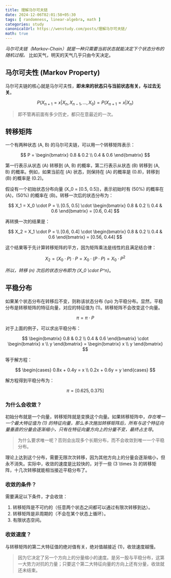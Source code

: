 ```yaml
---
title: 理解马尔可夫链
date: 2024-12-06T02:01:58+05:30
tags: [ randomness, linear-algebra, math ]
categories: study
canonicalUrl: https://wenstudy.com/posts/理解马尔可夫链/
math: true
---
```


_马尔可夫链（Markov-Chain）就是一种只需要当前状态就能决定下个状态分布的随机过程。_ 比如天气，明天的天气几乎只由今天决定。
<!--more-->

## 马尔可夫性 (Markov Property)

马尔可夫链的核心就是马尔可夫性，**即未来的状态只与当前状态有关，与过去无关**。

$$
P(X_{n+1} = x|X_{n}, X_{n-1}, \ldots, X_0) = P(X_{n+1} = x|X_n)
$$

> 即不管再前面有多少历史，都只在意最近的一次。

## 转移矩阵

一个有两种状态 \(A, B\) 的马尔可夫链，可以用一个转移矩阵表示：

$$
P = \begin{bmatrix}
0.8 & 0.2 \\
0.4 & 0.6
\end{bmatrix}
$$

第一行表示从状态 \(A\) 转移到 \(A, B\) 的概率，第二行表示从状态 \(B\) 转移到 \(A, B\) 的概率。例如，如果当前在 \(A\) 状态，则保持在 \(A\) 的概率是 \(0.8\)，转移到 \(B\) 的概率是 \(0.2\)。

假设有一个初始状态分布向量 \(X_0 = [0.5, 0.5]\)，表示初始时有 \(50\%\) 的概率在 \(A\)，\(50\%\) 的概率在 \(B\)。转移一次后的状态分布为：

$$
X_1 = X_0 \cdot P = \\
[0.5, 0.5] \cdot
\begin{bmatrix}
0.8 & 0.2 \\
0.4 & 0.6
\end{bmatrix} = [0.6, 0.4]
$$

再转换一次的结果是：

$$
X_2 = X_1 \cdot P = \\
[0.6, 0.4] \cdot
\begin{bmatrix}
0.8 & 0.2 \\
0.4 & 0.6
\end{bmatrix} = [0.56, 0.44]
$$

这个结果等于先计算转移矩阵的平方，因为矩阵乘法是线性的且满足结合律：

$$
X_2 = (X_0 \cdot P) \cdot P = X_0 \cdot (P \cdot P) = X_0 \cdot P^2
$$

_所以，转移 \(n\) 次后的状态分布即为 \(X_0 \cdot P^n\)_。

## 平稳分布

如果某个状态分布在转移后不变，则称该状态分布 \(\pi\) 为平稳分布。显然，平稳分布是转移矩阵的特征向量，对应的特征值为 \(1\)。转移矩阵不会改变这个向量。

$$
\pi = \pi \cdot P
$$

对于上面的例子，可以求出平稳分布：

$$
\begin{bmatrix}
0.8 & 0.2 \\
0.4 & 0.6
\end{bmatrix} \cdot
\begin{bmatrix}
x \\
y
\end{bmatrix} =
\begin{bmatrix}
x \\
y
\end{bmatrix}
$$

等于解方程：

$$
\begin{cases}
0.8x + 0.4y = x \\
0.2x + 0.6y = y
\end{cases}
$$

解方程得到平稳分布为：

$$
\pi = [0.625, 0.375]
$$

### 为什么会收敛？

初始分布就是一个向量，转移矩阵就是变换这个向量。如果转移矩阵中，_存在唯一一个最大特征值为 \(1\) 的特征向量，那么多次施加转移矩阵后，所有与这个特征向量垂直的分量会逐渐缩小，只有在特征向量方向上的分量不变，最终占主导_。

> 为什么要求唯一呢？否则会出现多个长期分布，而不会收敛到唯一一个平稳分布。

理论上达到这个分布，需要无限次次转移，因为其他方向上的分量会逐渐缩小，但永不消失。实际中，收敛的速度是比较快的，对于一些 \(3 \times 3\) 的转移矩阵，十几次转移就能相当接近平稳分布了。

### 收敛的条件？

需要满足以下条件，才会收敛：

1. 转移矩阵是不可约的（任意两个状态之间都可以通过有限次转移到达）。
2. 转移矩阵是非周期的（不会在某个状态上循环）。
3. 有限状态空间。

### 收敛速度？

与转移矩阵的第二大特征值的绝对值有关，绝对值越接近 \(1\)，收敛速度越慢。

> 因为它决定了另一个方向上的分量缩小的速度。是另一股与平稳分布，这第一大势力对抗的力量；只要这个第二大特征向量的方向上还有分量，收敛就还未结束。
